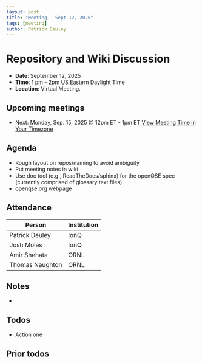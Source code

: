 ```yaml
---
layout: post
title: "Meeting - Sept 12, 2025"
tags: [meeting]
author: Patrick Deuley
---
```


# Repository and Wiki Discussion


 - **Date**: September 12, 2025
 - **Time**: 1 pm - 2pm US Eastern Daylight Time
 - **Location**: Virtual Meeting.

## **Upcoming meetings**
 - Next: Monday, Sep. 15, 2025 @ 12pm ET - 1pm ET [View Meeting Time in Your Timezone](https://www.timeanddate.com/worldclock/fixedtime.html?iso=20250915T12&p1=179)

## Agenda
 - Rough layout on repos/naming to avoid ambiguity
 - Put meeting notes in wiki
 - Use doc tool (e.g., ReadTheDocs/sphinx) for the openQSE spec (currently comprised of glossary text files)
 - openqse.org webpage


## Attendance

|Person                 | Institution           |
|-----------------------|-----------------------|
| Patrick Deuley        | IonQ                  |
| Josh Moles            | IonQ                  |
| Amir Shehata          | ORNL                  |
| Thomas Naughton       | ORNL                  |

## Notes
-

## Todos
- Action one

## Prior todos
